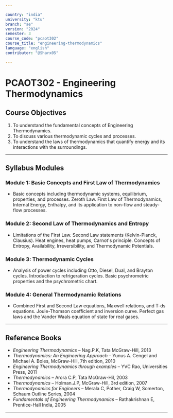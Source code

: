 ```yaml
---

country: "india"
university: "ktu"
branch: "ae"
version: "2024"
semester: 3
course_code: "pcaot302"
course_title: "engineering-thermodynamics"
language: "english"
contributor: "@Sharx05"

---
```


# PCAOT302 - Engineering Thermodynamics

## Course Objectives

1.  To understand the fundamental concepts of Engineering Thermodynamics.
2.  To discuss various thermodynamic cycles and processes.
3.  To understand the laws of thermodynamics that quantify energy and its interactions with the surroundings.

---

## Syllabus Modules

### Module 1: Basic Concepts and First Law of Thermodynamics

-   Basic concepts including thermodynamic systems, equilibrium, properties, and processes. Zeroth Law. First Law of Thermodynamics, Internal Energy, Enthalpy, and its application to non-flow and steady-flow processes.

### Module 2: Second Law of Thermodynamics and Entropy

-   Limitations of the First Law. Second Law statements (Kelvin-Planck, Clausius). Heat engines, heat pumps, Carnot's principle. Concepts of Entropy, Availability, Irreversibility, and Thermodynamic Potentials.

### Module 3: Thermodynamic Cycles

-   Analysis of power cycles including Otto, Diesel, Dual, and Brayton cycles. Introduction to refrigeration cycles. Basic psychrometric properties and the psychrometric chart.

### Module 4: General Thermodynamic Relations

-   Combined First and Second Law equations, Maxwell relations, and T-ds equations. Joule-Thomson coefficient and inversion curve. Perfect gas laws and the Vander Waals equation of state for real gases.

---

## Reference Books

-   *Engineering Thermodynamics* – Nag.P.K, Tata McGraw-Hill, 2013
-   *Thermodynamics: An Engineering Approach* – Yunus A. Cengel and Michael A. Boles, McGraw-Hill, 7th edition, 2010
-   *Engineering Thermodynamics through examples* – YVC Rao, Universities Press, 2011
-   *Thermodynamics* – Arora C.P, Tata McGraw-Hil, 2003
-   *Thermodynamics* – Holman.J.P, McGraw-Hill, 3rd edition, 2007
-   *Thermodynamics for Engineers* – Merala C, Pother, Craig W, Somerton, Schaum Outline Series, 2004
-   *Fundamentals of Engineering Thermodynamics* – Rathakrishnan E, Prentice-Hall India, 2005

---
